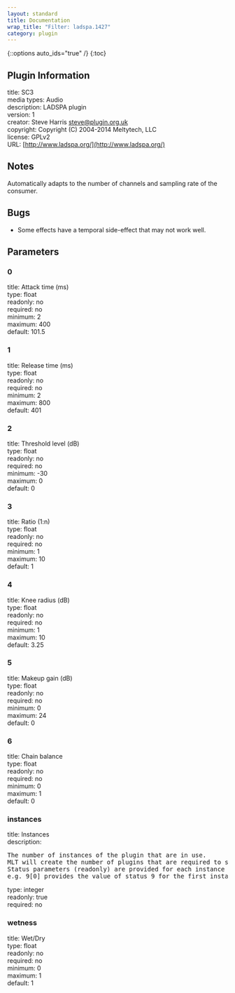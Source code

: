 ```yaml
---
layout: standard
title: Documentation
wrap_title: "Filter: ladspa.1427"
category: plugin
---
```

{::options auto_ids="true" /}
{:toc}

## Plugin Information

title: SC3  
media types:
Audio  
description: LADSPA plugin  
version: 1  
creator: Steve Harris <steve@plugin.org.uk>  
copyright: Copyright (C) 2004-2014 Meltytech, LLC  
license: GPLv2  
URL: [http://www.ladspa.org/](http://www.ladspa.org/)  

## Notes

Automatically adapts to the number of channels and sampling rate of the consumer.
## Bugs

* Some effects have a temporal side-effect that may not work well.

## Parameters

### 0

title: Attack time (ms)    
type: float  
readonly: no  
required: no  
minimum: 2  
maximum: 400  
default: 101.5  

### 1

title: Release time (ms)    
type: float  
readonly: no  
required: no  
minimum: 2  
maximum: 800  
default: 401  

### 2

title: Threshold level (dB)    
type: float  
readonly: no  
required: no  
minimum: -30  
maximum: 0  
default: 0  

### 3

title: Ratio (1:n)    
type: float  
readonly: no  
required: no  
minimum: 1  
maximum: 10  
default: 1  

### 4

title: Knee radius (dB)    
type: float  
readonly: no  
required: no  
minimum: 1  
maximum: 10  
default: 3.25  

### 5

title: Makeup gain (dB)    
type: float  
readonly: no  
required: no  
minimum: 0  
maximum: 24  
default: 0  

### 6

title: Chain balance    
type: float  
readonly: no  
required: no  
minimum: 0  
maximum: 1  
default: 0  

### instances

title: Instances    
description:
<pre>
The number of instances of the plugin that are in use.
MLT will create the number of plugins that are required to support the number of audio channels.
Status parameters (readonly) are provided for each instance and are accessed by specifying the instance number after the identifier (starting at zero).
e.g. 9[0] provides the value of status 9 for the first instance.
</pre>
type: integer  
readonly: true  
required: no  

### wetness

title: Wet/Dry    
type: float  
readonly: no  
required: no  
minimum: 0  
maximum: 1  
default: 1  

